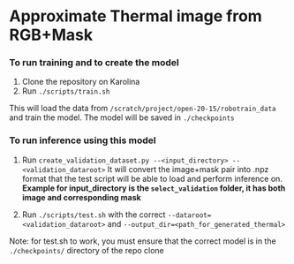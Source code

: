# Approximate Thermal image from RGB+Mask

### To run training and to create the model

1. Clone the repository on Karolina
2. Run `./scripts/train.sh` 

This will load the data from `/scratch/project/open-20-15/robotrain_data` and train the model.
The model will be saved in `./checkpoints`

### To run inference using this model

1. Run `create_validation_dataset.py --<input_directory> --<validation_dataroot>`
It will convert the image+mask pair into .npz format that the test script will be able to load and perform inference on.
    <b>Example for input_directory is the `select_validation` folder, it has both image and corresponding mask</b>

2. Run `./scripts/test.sh` with the correct `--dataroot=<validation_dataroot>` and `--output_dir=<path_for_generated_thermal>`

Note: for test.sh to work, you must ensure that the correct model is in the `./checkpoints/` directory of the repo clone

